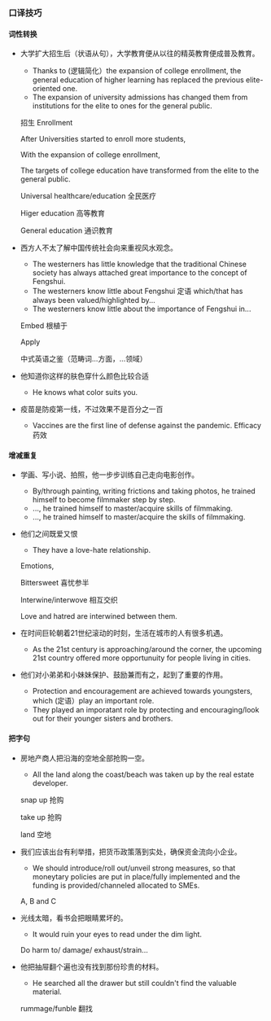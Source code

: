 ### 口译技巧

#### 词性转换

- 大学扩大招生后（状语从句），大学教育便从以往的精英教育便成普及教育。

   - Thanks to (逻辑简化）the expansion of college enrollment, the general education of higher learning has replaced the previous elite-oriented one.
   - The expansion of university admissions has changed them from institutions for the elite to ones for the general public.
 
   招生 Enrollment

   After Universities started to enroll more students,

   With the expansion of college enrollment, 
  
   The targets of college education have transformed from the elite to the general public.
  
   Universal healthcare/education 全民医疗
  
   Higer education 高等教育
  
   General education 通识教育
  
- 西方人不太了解中国传统社会向来重视风水观念。
  - The westerners has little knowledge that the traditional Chinese society has always attached great importance to the concept of Fengshui.
  - The westerners know little about Fengshui 定语 which/that has always been valued/highlighted by...
  - The westerners know little about the importance of Fengshui in... 
 
   Embed 根植于
 
   Apply
 
   中式英语之鉴（范畴词...方面，...领域）
   
 - 他知道你这样的肤色穿什么颜色比较合适
   - He knows what color suits you.
 - 疫苗是防疫第一线，不过效果不是百分之一百
   - Vaccines are the first line of defense against the pandemic.
   Efficacy 药效
 
 #### 增减重复
 
 - 学画、写小说、拍照，他一步步训练自己走向电影创作。
   - By/through painting, writing frictions and taking photos, he trained himself to become filmmaker step by step.
   - ..., he trained himself to master/acquire skills of filmmaking.
   - ..., he trained himself to master/acquire the skills of filmmaking.
 - 他们之间既爱又恨
   - They have a love-hate relationship.
   
   Emotions, 
   
   Bittersweet 喜忧参半
   
   Interwine/interwove 相互交织
   
   Love and hatred are interwined between them.
   
 - 在时间巨轮朝着21世纪滚动的时刻，生活在城市的人有很多机遇。
   - As the 21st century is approaching/around the corner, the upcoming 21st country offered more opportunuity for people living in cities.
   
 - 他们对小弟弟和小妹妹保护、鼓励兼而有之，起到了重要的作用。
   - Protection and encouragement are achieved towards youngsters, which (定语）play an important role. 
   - They played an imporatant role by protecting and encouraging/look out for their younger sisters and brothers.
   
#### 把字句

- 房地产商人把沿海的空地全部抢购一空。
   - All the land along the coast/beach was taken up by the real estate developer.
   
   snap up 抢购
   
   take up 抢购
   
   land 空地
   
- 我们应该出台有利举措，把货币政策落到实处，确保资金流向小企业。
   - We should introduce/roll out/unveil strong measures, so that moneytary policies are put in place/fully implemented and the funding is provided/channeled allocated to SMEs.

    A, B and C 

- 光线太暗，看书会把眼睛累坏的。
   - It would ruin your eyes to read under the dim light.
   
   Do harm to/ damage/ exhaust/strain...
   
- 他把抽屉翻个遍也没有找到那份珍贵的材料。
   - He searched all the drawer but still couldn't find the valuable material.
   
   rummage/funble 翻找
   
   

   
   
